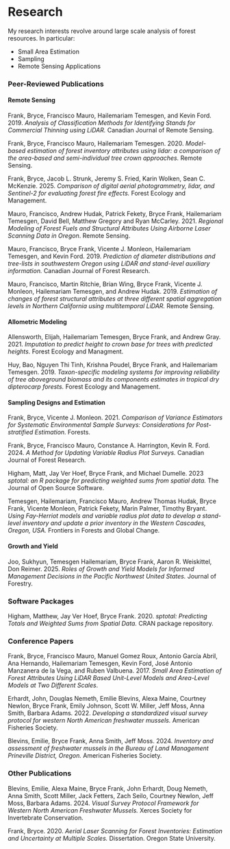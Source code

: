 # Research

My research interests revolve around large scale analysis of forest resources. In particular:

- Small Area Estimation
- Sampling
- Remote Sensing Applications

### Peer-Reviewed Publications

#### Remote Sensing

Frank, Bryce, Francisco Mauro, Hailemariam Temesgen, and Kevin Ford. 2019. *Analysis of Classification Methods for Identifying Stands for Commercial Thinning using LiDAR.* Canadian Journal of Remote Sensing.

Frank, Bryce, Francisco Mauro, Hailemariam Temesgen. 2020. *Model-based estimation of forest inventory attributes using lidar: a comparison of the area-based and semi-individual tree crown approaches.* Remote Sensing.

Frank, Bryce, Jacob L. Strunk, Jeremy S. Fried, Karin Wolken, Sean C. McKenzie. 2025. *Comparison of digital aerial photogrammetry, lidar, and Sentinel-2 for evaluating forest fire effects.* Forest Ecology and Management.

Mauro, Francisco, Andrew Hudak, Patrick Fekety, Bryce Frank, Hailemariam Temesgen, David Bell, Matthew Gregory and Ryan McCarley. 2021. *Regional Modeling of Forest Fuels and Structural Attributes Using Airborne Laser Scanning Data in Oregon*. Remote Sensing. 

Mauro, Francisco, Bryce Frank, Vicente J. Monleon, Hailemariam Temesgen, and Kevin Ford. 2019.
*Prediction of diameter distributions and tree-lists in southwestern Oregon using LiDAR and
stand-level auxiliary information.* Canadian Journal of Forest Research.

Mauro, Francisco, Martin Ritchie, Brian Wing, Bryce Frank, Vicente J. Monleon, Hailemariam Temesgen, and Andrew Hudak. 2019. *Estimation of changes of forest structural attributes at three different spatial aggregation levels in Northern California using multitemporal LiDAR.* Remote Sensing.

#### Allometric Modeling

Allensworth, Elijah, Hailemariam Temesgen, Bryce Frank, and Andrew Gray. 2021. *Imputation to predict height to crown base for trees with predicted heights.* Forest Ecology and Managment.

Huy, Bao, Nguyen Thi Tinh, Krishna Poudel, Bryce Frank, and Hailemariam Temesgen. 2019. *Taxon-specific modeling systems for improving reliability of tree aboveground biomass and its components estimates in tropical dry dipterocarp forests.* Forest Ecology and Management.

#### Sampling Designs and Estimation

Frank, Bryce, Vicente J. Monleon. 2021. *Comparison of Variance Estimators for Systematic Environmental Sample Surveys: Considerations for Post-stratified Estimation.* Forests.

Frank, Bryce, Francisco Mauro, Constance A. Harrington, Kevin R. Ford. 2024. *A Method for Updating Variable Radius Plot Surveys.* Canadian Journal of Forest Research.

Higham, Matt, Jay Ver Hoef, Bryce Frank, and Michael Dumelle. 2023 *sptotal: an R package for predicting weighted sums from spatial data.* The Journal of Open Source Software.

Temesgen, Hailemariam, Francisco Mauro, Andrew Thomas Hudak, Bryce Frank, Vicente Monleon, Patrick Fekety, Marin Palmer, Timothy Bryant. *Using Fay-Herriot models and variable radius plot data to develop a stand-level inventory and update a prior inventory in the Western Cascades, Oregon, USA.* Frontiers in Forests and Global Change.

#### Growth and Yield

Joo, Sukhyun, Temesgen Hailemariam, Bryce Frank, Aaron R. Weiskittel, Don Reimer. 2025. *Roles of Growth and Yield Models for Informed Management Decisions in the Pacific Northwest United States.* Journal of Forestry.

### Software Packages

Higham, Matthew, Jay Ver Hoef, Bryce Frank. 2020. *sptotal: Predicting Totals and Weighted Sums from
Spatial Data.* CRAN package repository.

### Conference Papers

Frank, Bryce, Francisco Mauro, Manuel Gomez Roux, Antonio García Abril, Ana Hernando, Hailemariam
Temesgen, Kevin Ford, José Antonio Manzanera de la Vega, and Ruben Valbuena. 2017. *Small Area Estimation
of Forest Attributes Using LiDAR Based Unit-Level Models and Area-Level Models at Two Different
Scales*.

Erhardt, John, Douglas Nemeth, Emilie Blevins, Alexa Maine, Courtney Newlon, Bryce Frank, Emily Johnson, Scott W. Miller, Jeff Moss, Anna Smith, Barbara Adams. 2022. *Developing a standardized visual survey protocol for western North American freshwater mussels.* American Fisheries Society.

Blevins, Emilie, Bryce Frank, Anna Smith, Jeff Moss. 2024. *Inventory and assessment of freshwater mussels in the Bureau of Land Management Prineville District, Oregon.* American Fisheries Society.

### Other Publications

Blevins, Emilie, Alexa Maine, Bryce Frank, John Erhardt, Doug Nemeth,
Anna Smith, Scott Miller, Jack Fetters, Zach Seilo, Courtney Newlon, Jeff Moss,
Barbara Adams. 2024. *Visual Survey Protocol Framework for Western North
American Freshwater Mussels.* Xerces Society for Invertebrate Conservation.

Frank, Bryce. 2020. *Aerial Laser Scanning for Forest Inventories: Estimation and Uncertainty at Multiple
Scales.* Dissertation. Oregon State University.